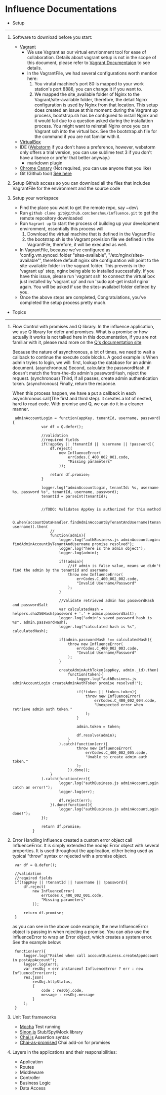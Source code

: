 Influence Documentations
===

- Setup
---

1. Software to download before you start:
    - [Vagrant](http://www.vagrantup.com/downloads.html)
      - We use Vagrant as our virtual envrionment tool for ease of collaboration. Details about vagrant setup is not in the scope of this document, please refer to [Vagrant Documentaion](http://docs.vagrantup.com/v2/) to see details.
      - In the VagrantFile, we had several configurations worth mention here:
        1. You virutal machine's port 80 is mapped to your work station's port 8888, you can change it if you want to.
        2. We mapped the site_available folder of Nginx to the Vagrant/site-available folder, therefore, the detail Nginx configuration is used by Nginx from that location. This setup does created an issue at this moment: during the Vagrant up process, bootstrap.sh has be configured to install Nginx and it would fail due to a question asked during the installation process. You might want to reinstall Nginx once you can Vagrant ssh into the virtual box. See the bootstrap.sh file for the command if you are not familar with it.
    - [VirtualBox](https://www.virtualbox.org/wiki/Downloads)
    - IDE ([Webstorm](http://www.jetbrains.com/webstorm/download/) if you don't have a preference, however, webstorm only offers a trial version, you can use sublime text 3 if you don't have a lisence or prefer that better anyway.)
        - markdown plugin
    - [Chrome Canary](http://www.google.com/intl/en/chrome/browser/canary.html) (Not required, you can use anyone that you like)
    - Git (Github tool) [See here](https://help.github.com/articles/set-up-git)
    
2. Setup Github access so you can download all the files that includes VagrantFile for the environment and the source code 
3. Setup your workspace
    - Find the place you want to get the remote repo, say ~dev\
    - Run `github clone git@github.com:benzhou/influence.git` to get the remote repository downloaded
    - Run `Vagrant up` to start the process of building up your development environment, essentially this process will 
        1. Download the virtual machine that is defined in the VagrantFile
        2. the bootstrap.sh is the Vagrant provision file we defined in the VagrantFile, therefore, it will be executed as well. 
    - In VagrantFile, because we've configured as 'config.vm.synced_folder "sites-available", "/etc/nginx/sites-available"', therefore default nginx site configuration will point to the 
      site-available folder in the vagrant folder. This prevents in the 'vagrant up' step, nginx being able to installed successfully. If you have this issue, please run 'vagrant ssh' to connect
      the virtual box just installed by 'vagrant up' and run 'sudo apt-get install nginx' again. You will be asked if use the sites-availabel folder defined by you.  
    - Once the above steps are completed, Congratulations, you've completed the setup process pretty much.
    
- Topics
---
1. Flow Control with promises and Q library. 
    In the influence application, we use Q library for defer and promises. What is a promise or how actually it works is not talked here in this 
    documentation, if you are not familiar with it, please read more on the [Q's documentation site](http://documentup.com/kriskowal/q/)
    
    Because the nature of asynchronous, a lot of times, we need to wait a callback to continue the execute code blocks. A good example is
    When admin tryies to login, we will:
     first, lookup the database for an admin document. (asynchronous)
     Second, calculate the passwordHash, if doesn't match the from-the-db admin's passwordHash, reject the request. (synchronous)
     Third, If all passes, create admin authentication token. (asynchronous)
     Finally, return the response.
     
    When this process happen, we have a put a callback in each asynchronous call(The first and third step). it creates a lot of nested,
     hard to read code. With promise and Q, we can do it in a cleaner manner.
        
        adminAccountLogin = function(appKey, tenantId, username, password){
                    var df = Q.defer();
        
                    //validation
                    //required fields
                    if(!appKey || !tenantId || !username || !password){
                        df.reject(
                            new InfluenceError(
                                errCodes.C_400_002_001.code,
                                "Missing parameters"
                            ));
        
                        return df.promise;
                    }
        
                    logger.log("adminAccountLogin, tenantId: %s, username %s, password %s", tenantId, username, password);
                    tenantId = parseInt(tenantId);
        
        
                    //TODO: Validates AppKey is authorized for this method
        
                    Q.when(accountDataHandler.findAdminAccountByTenantAndUsername(tenantId, username)).then(
                        //
                        function(admin){
                            logger.log("authBusiness.js adminAccountLogin: findAdminAccountByTenantAndUsername promise resolved");
                            logger.log("here is the admin object");
                            logger.log(admin);
        
                            if(!admin){
                                //if admin is false value, means we didn't find the admin by the tenantId and username
                                throw new InfluenceError(
                                    errCodes.C_400_002_002.code,
                                    "Invalid Username/Password"
                                );
                            }
        
                            //Validate retrieved admin has passwordHash and passwordSalt
                            var calculatedHash = helpers.sha256Hash(password + '.' + admin.passwordSalt);
                            logger.log("admin's saved password hash is %s", admin.passwordHash);
                            logger.log("calculated hash is %s", calculatedHash);
        
                            if(admin.passwordHash !== calculatedHash){
                                throw new InfluenceError(
                                    errCodes.C_400_002_003.code,
                                    "Invalid Username/Password"
                                );
                            }
        
                            createAdminAuthToken(appKey, admin._id).then(
                                function(token){
                                    logger.log("authBusiness.js adminAccountLogin createAdminAuthToken promise resolved!");
        
                                    if(!token || !token.token){
                                        throw new InfluenceError(
                                            errCodes.C_400_002_004.code,
                                            "Unexpected error when retrieve admin auth token."
                                        );
                                    }
        
                                    admin.token = token;
        
                                    df.resolve(admin);
                                }
                            ).catch(function(err){
                                    throw new InfluenceError(
                                        errCodes.C_400_002_005.code,
                                        "Unable to create admin auth token."
                                    );
                                }).done();
                        }
                    ).catch(function(err){
                            logger.log("authBusiness.js adminAccountLogin catch an error!");
                            logger.log(err);
        
                            df.reject(err);
                        }).done(function(){
                            logger.log("authBusiness.js adminAccountLogin done!");
                    });
        
                    return df.promise;
                }
     
2. Error Handling
    Influence created a custom error object call InfluenceError. It is simply extended the nodejs Error object with several properties.
    It is used throughout the application, either being used as typical "throw" syntax or rejected with a promise object. 
        
        var df = Q.defer();
        
        //validation
        //required fields
        if(!appKey || !tenantId || !username || !password){
            df.reject(
                new InfluenceError(
                    errCodes.C_400_002_001.code,
                    "Missing parameters"
                ));
    
            return df.promise;
        }
    as you can see in the above code example, the new InfluenceError object is passing in when rejecting a promise. 
    You can *also* use the InfluenceError to wrap an Error object, which creates a system error. See the example below:
        
        function(err){
            logger.log("Failed when call accountBusiness.createAppAccount in postAppAccount");
            logger.log(err);
            var resObj = err instanceof InfluenceError ? err : new InfluenceError(err);
            res.json(
                resObj.httpStatus,
                {
                    code : resObj.code,
                    message : resObj.message
                }
            );
        }
    
   
3. Unit Test frameworks
    * [Mocha](http://visionmedia.github.io/mocha/) Test running
    * [Sinon.js](http://sinonjs.org/docs) Stub/Spy/Mock library
    * [Chai.js](http://chaijs.com/api/) Assertion syntax
    * [Chai-as-promised](https://github.com/domenic/chai-as-promised/) Chai add-on for promises
    
4. Layers in the applications and their responsibilities:
    - Application
    - Routes
    - Middleware
    - Controller
    - Business Logic
    - Data Access
        
